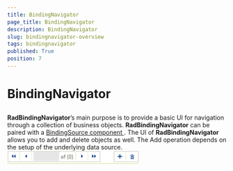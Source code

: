 ```yaml
---
title: BindingNavigator
page_title: BindingNavigator
description: BindingNavigator
slug: bindingnavigator-overview
tags: bindingnavigator
published: True
position: 7
---
```


# BindingNavigator



## 

__RadBindingNavigator__’s main purpose is to provide a basic UI for navigation through a collection of business objects.
          __RadBindingNavigator__ can be paired with a
          [
                BindingSource component
              ](
              http://msdn.microsoft.com/en-us/library/system.windows.forms.bindingsource%28v=vs.110%29.aspx
            ). The UI of  __RadBindingNavigator__ allows you to add and
          delete objects as well. The Add operation depends on the setup of the underlying data source.
        ![bindingnavigator-overview 001](images/bindingnavigator-overview001.png)
